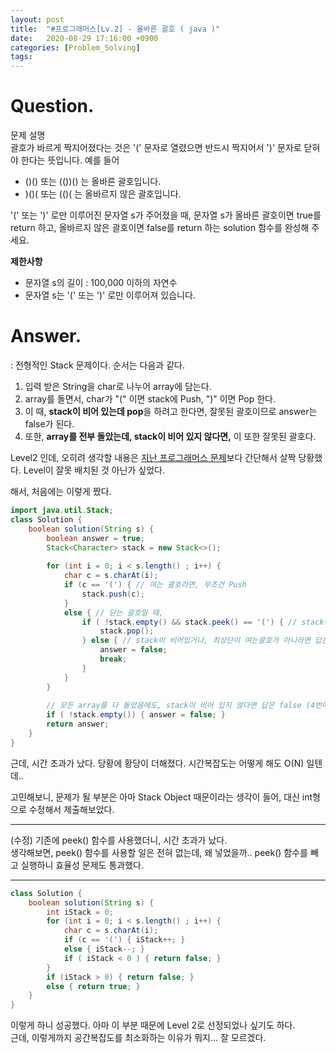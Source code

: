 ```yaml
---
layout: post
title:  "#프로그래머스[Lv.2] - 올바른 괄호 ( java )"
date:   2020-08-29 17:16:00 +0900
categories: [Problem_Solving]
tags: 
---
```


# Question.

문제 설명  
괄호가 바르게 짝지어졌다는 것은 '(' 문자로 열렸으면 반드시 짝지어서 ')' 문자로 닫혀야 한다는 뜻입니다.   예를 들어  

* ()() 또는 (())() 는 올바른 괄호입니다.
* )()( 또는 (()( 는 올바르지 않은 괄호입니다.

'(' 또는 ')' 로만 이루어진 문자열 s가 주어졌을 때, 문자열 s가 올바른 괄호이면 true를 return 하고, 올바르지 않은 괄호이면 false를 return 하는 solution 함수를 완성해 주세요.

**제한사항**
* 문자열 s의 길이 : 100,000 이하의 자연수
* 문자열 s는 '(' 또는 ')' 로만 이루어져 있습니다.

# Answer.

: 전형적인 Stack 문제이다. 순서는 다음과 같다.

1. 입력 받은 String을 char로 나누어 array에 담는다.
2. array를 돌면서, char가 "(" 이면 stack에 Push, ")" 이면 Pop 한다.
3. 이 때, **stack이 비어 있는데 pop**을 하려고 한다면, 잘못된 괄호이므로 answer는 false가 된다.
4. 또한, **array를 전부 돌았는데, stack이 비어 있지 않다면,** 이 또한 잘못된 괄호다.

Level2 인데, 오히려 생각할 내용은 [지난 프로그래머스 문제](https://cjlee38.github.io/problem_solving/2020/08/08/ps_1.html)보다 간단해서 살짝 당황했다. Level이 잘못 배치된 것 아닌가 싶었다.

해서, 처음에는 이렇게 짰다.


```java
import java.util.Stack;
class Solution {
    boolean solution(String s) {
        boolean answer = true;
        Stack<Character> stack = new Stack<>();
        
        for (int i = 0; i < s.length() ; i++) {
            char c = s.charAt(i);
            if (c == '(') { // 여는 괄호라면, 무조건 Push
                stack.push(c); 
            }
            else { // 닫는 괄호일 때,
                if ( !stack.empty() && stack.peek() == '(') { // stack이 비어 있지 않고, 최상단이 열린 괄호라면 pop
                    stack.pop();
                } else { // stack이 비어있거나, 최상단이 여는괄호가 아니라면 답은 무조건 false
                    answer = false;
                    break;
                }
            }
        }
        
        // 모든 array를 다 돌았음에도, stack이 비어 있지 않다면 답은 false (4번에 해당)
        if ( !stack.empty()) { answer = false; }
        return answer;
    }
}
```

근데, 시간 초과가 났다. 당황에 황당이 더해졌다. 시간복잡도는 어떻게 해도 O(N) 일텐데..

고민해보니, 문제가 될 부분은 아마 Stack Object 때문이라는 생각이 들어, 대신 int형으로 수정해서 제출해보았다.

___

(수정)
기존에 peek() 함수를 사용했더니, 시간 초과가 났다.  
생각해보면, peek() 함수를 사용할 일은 전혀 없는데, 왜 넣었을까..
peek() 함수를 빼고 실행하니 효율성 문제도 통과했다.

___

```java
class Solution {
    boolean solution(String s) {
        int iStack = 0;
        for (int i = 0; i < s.length() ; i++) {
            char c = s.charAt(i);
            if (c == '(') { iStack++; }
            else { iStack--; }
            if ( iStack < 0 ) { return false; }
        }
        if (iStack > 0) { return false; }
        else { return true; }
    }
}
```
이렇게 하니 성공했다. 아마 이 부분 때문에 Level 2로 선정되었나 싶기도 하다.  
근데, 이렇게까지 공간복잡도를 최소화하는 이유가 뭐지... 잘 모르겠다.

